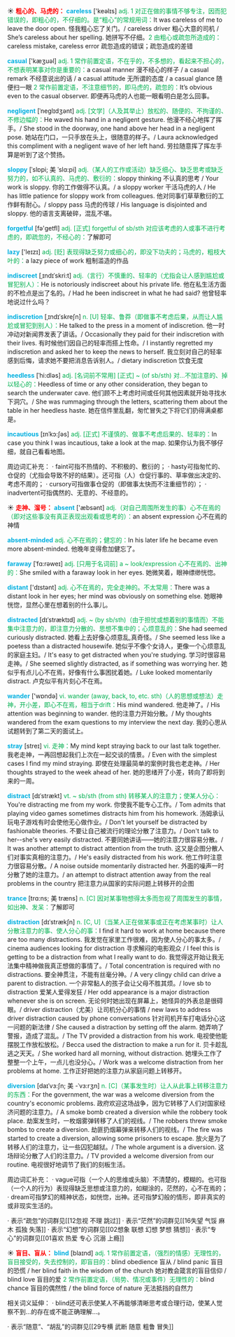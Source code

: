 ☀ <font color="red">**粗心的、马虎的：**</font>
<font color="sky blue">**careless**</font> ['keəlɪs] 
<font color="#00b050">adj. 1 对正在做的事情不够专注，因而犯错误的，即粗心的，不仔细的。是“粗心”的常规用词：</font>It was careless of me to leave the door open. 怪我粗心忘了关门。/ careless driver 粗心大意的司机 / She’s careless about her spelling. 她拼写不仔细。<font color="#00b050">2 由粗心或疏忽所造成的：</font>careless mistake, careless error 疏忽造成的错误；疏忽造成的差错

<font color="sky blue">**casual**</font> ['kæӡuəl] 
<font color="#00b050">adj. 1 常作前置定语，不在乎的，不多想的，看起来不担心的，不想表明某事对你是重要的：</font>a casual manner 漫不经心的样子 / a casual remark 不经意说出的话 / a casual attitude 无所谓的态度 / a casual glance 随便扫一眼 <font color="#00b050">2 常作前置定语，不注意细节的，即马虎的，疏忽的：</font>It’s obvious even to the casual observer. 即便再马虎的人也能一眼看明白是怎么回事。
           
<font color="sky blue">**negligent**</font> [ˈneglɪdʒənt]
<font color="#00b050">adj. [文学]（人及其举止）放松的、随便的、不拘谨的、不修边幅的：</font>He waved his hand in a negligent gesture. 他漫不经心地挥了挥手。/ She stood in the doorway, one hand above her head in a negligent pose. 她站在门口，一只手放在头上，很随意的样子。/ Laura acknowledged this compliment with a negligent wave of her left hand. 劳拉随意挥了挥左手算是听到了这个赞扬。

<font color="sky blue">**sloppy**</font> [ˈslɒpi; 美 ˈslɑ:pi]
<font color="#00b050">adj.（某人的工作或活动）缺乏细心、缺乏思考或缺乏努力的，如不认真的、马虎的、敷衍的：</font>sloppy thinking 不认真的思考 / Your work is sloppy. 你的工作做得不认真。/ a sloppy worker 干活马虎的人 / He has little patience for sloppy work from colleagues. 他对同事们草草敷衍的工作鲜有耐心。/ sloppy pass 马虎的传球 / His language is disjointed and sloppy. 他的语言支离破碎，混乱不堪。

<font color="sky blue">**forgetful**</font> [fə'ɡetfl] 
<font color="#00b050">adj. [正式] forgetful of sb/sth 对应该考虑的人或事不进行考虑的，即疏忽的，不经心的：</font>了解即可

<font color="sky blue">**lazy**</font> ['leɪzɪ] 
<font color="#00b050">adj. [贬] 表现得缺乏努力或细心的，即没下功夫的；马虎的，粗枝大叶的：</font>a lazy piece of work 粗制滥造的作品
           
<font color="sky blue">**indiscreet**</font> [ˌɪndɪˈskri:t]
<font color="#00b050">adj.（言行）不慎重的、轻率的（尤指会让人感到尴尬或冒犯别人）：</font>He is notoriously indiscreet about his private life. 他在私生活方面的不检点是出了名的。/ Had he been indiscreet in what he had said? 他曾轻率地说过什么吗？
                      
<font color="sky blue">**indiscretion**</font> [ˌɪndɪˈskreʃn]
<font color="#00b050">n. [U] 轻率、鲁莽（即做事不考虑后果，从而让人尴尬或冒犯到别人）：</font>He talked to the press in a moment of indiscretion. 他一时冲动对新闻界发表了讲话。/ Occasionally they paid for their indiscretion with their lives. 有时候他们因自己的轻率而搭上性命。/ I instantly regretted my indiscretion and asked her to keep the news to herself. 我立刻对自己的轻率感到后悔，请求她不要把消息告诉别人。/ dietary indiscretion 饮食无度
 
<font color="sky blue">**heedless**</font> [ˈhi:dləs]
<font color="#00b050">adj. [名词前不常用] [正式] ~ (of sb/sth) 对…不加注意的、掉以轻心的：</font>Heedless of time or any other consideration, they began to search the underwater cave. 他们顾不上考虑时间或任何其他因素就开始寻找水下洞穴。/ She was rummaging through the letters, scattering them about the table in her heedless haste. 她在信件里乱翻，匆忙冒失之下将它们扔得满桌都是。
           
<font color="sky blue">**incautious**</font> [ɪnˈkɔ:ʃəs]
<font color="#00b050">adj. [正式] 不谨慎的、做事不考虑后果的、轻率的：</font>In case you think I was incautious, take a look at the map. 如果你认为我不够仔细，就自己看看地图。

周边词汇补充：
· faint可指不热情的、不积极的、敷衍的；
· hasty可指匆忙的、仓促的（尤指会导致不好的结果）。还可指（人）仓促行事的、草率做出决定的、考虑不周的；
· cursory可指做事仓促的（即做事太快而不注重细节的）；
· inadvertent可指偶然的、无意的、不经意的。

☀ <font color="red">**走神、溜号：**</font>
<font color="sky blue">**absent**</font> ['æbsənt] 
<font color="#00b050">adj.（对自己周围所发生的事）心不在焉的（即对这些事没有真正表现出观看或思考的）：</font>an absent expression 心不在焉的神情
           
<font color="sky blue">**absent-minded**</font>
<font color="#00b050">adj. 心不在焉的；健忘的：</font>In his later life he became even more absent-minded. 他晚年变得愈加健忘了。
           
<font color="sky blue">**faraway**</font> [ˈfɑ:rəweɪ]
<font color="#00b050">adj. [只用于名词前] a ~ look/expression 心不在焉的、出神的：</font>She smiled with a faraway look in her eyes. 她微笑着，眼神缥缈恍惚。

<font color="sky blue">**distant**</font> ['dɪstənt] 
<font color="#00b050">adj. 心不在焉的，完全走神的。不太常用：</font>There was a distant look in her eyes; her mind was obviously on something else. 她眼神恍惚，显然心里在想着别的什么事儿。
           
<font color="sky blue">**distracted**</font> [dɪˈstræktɪd]
<font color="#00b050">adj. ~ (by sb/sth)（由于担忧或想着别的事情而）不能集中注意力的，即注意力分散的、思想不集中的；心烦意乱的：</font>She had seemed curiously distracted. 她看上去好像心烦意乱,真奇怪。/ She seemed less like a poetess than a distracted housewife. 她似乎不像个女诗人，更像一个心烦意乱的家庭主妇。/ It's easy to get distracted when you're studying. 学习时很容易走神。/ She seemed slightly distracted, as if something was worrying her. 她似乎有点儿心不在焉，好像有什么事困扰着她。/ Luke looked momentarily distract. 卢克似平有片刻心不在焉。

<font color="sky blue">**wander**</font> ['wɒndə] 
<font color="#00b050">vi. wander (away, back, to, etc. sth)（人的思想或想法）走神，开小差，即心不在焉，相当于drift：</font>His mind wandered. 他走神了。/ His attention was beginning to wander. 他的注意力开始分散。/ My thoughts wandered from the exam questions to my interview the next day. 我的心思从试题转到了第二天的面试上。
           
<font color="sky blue">**stray**</font> [streɪ]
<font color="#00b050">vi. 走神：</font>My mind kept straying back to our last talk together. 我老走神，一再回想起我们上次在一起交谈的情景。/ Even with the simplest cases I find my mind straying. 即使在处理最简单的案例时我也老走神。/ Her thoughts strayed to the week ahead of her. 她的思绪开了小差，转向了即将到来的一周。

<font color="sky blue">**distract**</font> [dɪˈstrækt] 
<font color="#00b050">vt. ~ sb/sth (from sth) 转移某人的注意力；使某人分心：</font>You're distracting me from my work. 你使我不能专心工作。/ Tom admits that playing video games sometimes distracts him from his homework. 汤姆承认玩电子游戏有时会使他无心做作业。/ Don't let yourself be distracted by fashionable theories. 不要让自己被流行的理论分散了注意力。/ Don't talk to her--she's very easily distracted. 不要同她讲话——她的注意力很容易分散。/ It was another attempt to distract attention from the truth. 这又是企图分散人们对事实真相的注意力。/ He's easily distracted from his work. 他工作时注意力很容易分散。/ A noise outside momentarily distracted her. 外面的噪声一时分散了她的注意力。/ an attempt to distract attention away from the real problems in the country 把注意力从国家的实际问题上转移开的企图           

<font color="sky blue">**trance**</font> [trɑ:ns; 美 træns]
<font color="#00b050">n. [C] 因对某事物想得太多而忽视了周围发生的事情，如出神、发呆：</font>了解即可
                      
<font color="sky blue">**distraction**</font> [dɪˈstrækʃn]
<font color="#00b050">n. [C, U]（当某人正在做某事或正在考虑某事时）让人分散注意力的事、使人分心的事：</font>I find it hard to work at home because there are too many distractions. 我发觉在家里工作很难，因为使人分心的事太多。/ cinema audiences looking for distraction 寻求解闷的电影观众 / I feel this is getting to be a distraction from what I really want to do. 我觉得这开始让我无法集中精神做我真正想做的事情了。/ Total concentration is required with no distractions. 要全神贯注，不能有丝毫分神。/ A very clingy child can drive a parent to distraction. 一个非常黏人的孩子会让父母不胜其烦。/ love sb to distraction 爱某人爱得发狂 / Her odd appearance is a major distraction whenever she is on screen. 无论何时她出现在屏幕上，她怪异的外表总是很碍眼。/ driver distraction（尤美）让司机分心的事情 / new laws to address driver distraction caused by phone conversations 针对司机开车打电话分心这一问题的新法律 / She caused a distraction by setting off the alarm. 她弄响了警报，造成了混乱。/ The TV provided a distraction from his work. 电视使他能摆脱工作放松放松。/ Becca used the distraction to make a run for it. 贝卡趁乱逃之天天。/ She worked hard all morning, without distraction. 她埋头工作了整整一个上午，一点儿也没分心。/ Work was a welcome distraction from her problems at home. 工作正好把她的注意力从家庭问题上转移开。
     
<font color="sky blue">**diversion**</font> [daɪˈvɜ:ʃn; 美 -ˈvɜ:rʒn]
<font color="#00b050">n. [C]（某事发生时）让人从此事上转移注意力的东西：</font>For the government, the war was a welcome diversion from the country's economic problems. 政府欢迎这场战争，因为它转移了人们对国家经济问题的注意力。/ A smoke bomb created a diversion while the robbery took place. 劫案发生时，一枚烟雾弹转移了人们的视线。/ The robbers threw smoke bombs to create a diversion. 劫匪扔烟幕弹来转移人们的视线。/ The fire was started to create a diversion, allowing some prisoners to escape. 放火是为了转移人们的注意力，让一些囚犯越狱。/ The whole argument is a diversion. 这场辩论分散了人们的注意力。/ TV provided a welcome diversion from our routine. 电视很好地调节了我们的刻板生活。
 
周边词汇补充：
· vague可指（一个人的思维或头脑）不清楚的，模糊的。也可指（一个人的行为）表现得缺乏思想或注意力的，如糊涂的，茫然的，心不在焉的；
· dream可指梦幻的精神状态，如恍惚，出神。还可指梦幻般的情形，即非真实的或非现实生活的。

· 表示“疏忽”的词群见[[12忽视 不理 跳过]]
· 表示“茫然”的词群见[[16失望 气馁 麻木 孤独 失落]]
· 表示“幻想”的词群见[[02想象 联想 幻想 梦想 猜想]]
· 表示“专心”的词群见[[01喜欢 热爱 专心 沉溺 上瘾]]

☀ <font color="red">**盲目、盲从：**</font>
<font color="sky blue">**blind**</font> [blaɪnd] 
<font color="#00b050">adj. 1 常作前置定语，（强烈的情感）无理性的，盲目接受的，失去控制的，即盲目的：</font>blind obedience 盲从 / blind panic 盲目的恐慌 / her blind faith in the wisdom of the church 她对教会箴言的盲目信仰 / blind love 盲目的爱 <font color="#00b050">2 常作前置定语，（局势、情况或事件）无理性的：</font>blind chance 盲目的偶然性 / the blind force of nature 无法抵挡的自然力

相关词义延伸：
· blind还可表示使某人不再能够清晰思考或合理行动，使某人觉察不到…的存在或不能正确理解…。

· 表示“随意”、“胡乱”的词群见[[29专横 武断 随意 粗鲁 冒失]]
